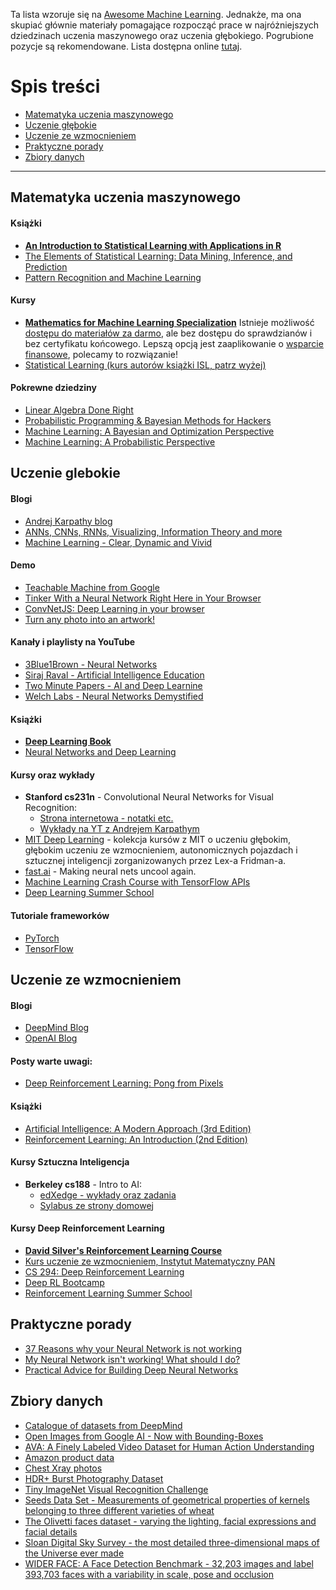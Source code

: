 Ta lista wzoruje się na [Awesome Machine Learning](https://github.com/josephmisiti/awesome-machine-learning). Jednakże, ma ona skupiać głównie materiały pomagające rozpocząć prace w najróżniejszych dziedzinach uczenia maszynowego oraz uczenia głębokiego. Pogrubione pozycje są rekomendowane. Lista dostępna online [tutaj](http://gradient.eti.pg.gda.pl/baza-wiedzy/).

# Spis treści
- [Matematyka uczenia maszynowego](#matematyka-uczenia-maszynowego)
- [Uczenie głębokie](#uczenie-glebokie)
- [Uczenie ze wzmocnieniem](#uczenie-ze-wzmocnieniem)
- [Praktyczne porady](#praktyczne-porady)
- [Zbiory danych](#zbiory-danych)

---

## Matematyka uczenia maszynowego

#### Książki
- **[An Introduction to Statistical Learning with Applications in R](https://www-bcf.usc.edu/~gareth/ISL/)**
- [The Elements of Statistical Learning: Data Mining, Inference, and Prediction](https://web.stanford.edu/~hastie/ElemStatLearn/)
- [Pattern Recognition and Machine Learning](http://users.isr.ist.utl.pt/~wurmd/Livros/school/Bishop%20-%20Pattern%20Recognition%20And%20Machine%20Learning%20-%20Springer%20%202006.pdf)

#### Kursy
- **[Mathematics for Machine Learning Specialization](https://www.coursera.org/specializations/mathematics-machine-learning)**
  Istnieje możliwość [dostępu do materiałów za darmo](https://learner.coursera.help/hc/en-us/articles/209818613-Enrollment-options), ale bez dostępu do sprawdzianów i bez certyfikatu końcowego. Lepszą opcją jest zaaplikowanie o [wsparcie finansowe](https://learner.coursera.help/hc/en-us/articles/209819033-Apply-for-Financial-Aid), polecamy to rozwiązanie!
- [Statistical Learning (kurs autorów książki ISL, patrz wyżej)](https://lagunita.stanford.edu/courses/HumanitiesSciences/StatLearning/Winter2016/about)

#### Pokrewne dziedziny
- [Linear Algebra Done Right](https://p.fuwafuwa.moe/fsefcd.pdf)
- [Probabilistic Programming & Bayesian Methods for Hackers](https://camdavidsonpilon.github.io/Probabilistic-Programming-and-Bayesian-Methods-for-Hackers/)
- [Machine Learning: A Bayesian and Optimization Perspective](google.com)
- [Machine Learning: A Probabilistic Perspective](google.com)

## Uczenie glebokie

#### Blogi
- [Andrej Karpathy blog](http://karpathy.github.io/)
- [ANNs, CNNs, RNNs, Visualizing, Information Theory and more](http://colah.github.io/)
- [Machine Learning - Clear, Dynamic and Vivid](https://distill.pub/)

#### Demo
- [Teachable Machine from Google](https://teachablemachine.withgoogle.com/)
- [Tinker With a Neural Network Right Here in Your Browser](http://playground.tensorflow.org/#activation=tanh&batchSize=10&dataset=circle&regDataset=reg-plane&learningRate=0.03&regularizationRate=0&noise=0&networkShape=4,2&seed=0.79386&showTestData=false&discretize=false&percTrainData=50&x=true&y=true&xTimesY=false&xSquared=false&ySquared=false&cosX=false&sinX=false&cosY=false&sinY=false&collectStats=false&problem=classification&initZero=false&hideText=false)
- [ConvNetJS: Deep Learning in your browser](https://cs.stanford.edu/people/karpathy/convnetjs/)
- [Turn any photo into an artwork!](https://deepart.io/)

#### Kanały i playlisty na YouTube
- [3Blue1Brown - Neural Networks](https://www.youtube.com/playlist?list=PLZHQObOWTQDNU6R1_67000Dx_ZCJB-3pi)
- [Siraj Raval - Artificial Intelligence Education](https://www.youtube.com/channel/UCWN3xxRkmTPmbKwht9FuE5A)
- [Two Minute Papers - AI and Deep Learnine](https://www.youtube.com/playlist?list=PLujxSBD-JXglGL3ERdDOhthD3jTlfudC2)
- [Welch Labs - Neural Networks Demystified](https://www.youtube.com/playlist?list=PLiaHhY2iBX9hdHaRr6b7XevZtgZRa1PoU)

#### Książki
- **[Deep Learning Book](https://www.deeplearningbook.org)**
- [Neural Networks and Deep Learning](http://neuralnetworksanddeeplearning.com/)

#### Kursy oraz wykłady
- **Stanford cs231n** - Convolutional Neural Networks for Visual Recognition:
  - [Strona internetowa - notatki etc.](http://cs231n.github.io/)
  - [Wykłady na YT z Andrejem Karpathym](https://www.youtube.com/playlist?list=PLkt2uSq6rBVctENoVBg1TpCC7OQi31AlC)
- [MIT Deep Learning](https://deeplearning.mit.edu) - kolekcja kursów z MIT o uczeniu głębokim, głębokim uczeniu ze wzmocnieniem, autonomicznych pojazdach i sztucznej inteligencji zorganizowanych przez Lex-a Fridman-a.
- [fast.ai](https://www.fast.ai) - Making neural nets uncool again.
- [Machine Learning Crash Course with TensorFlow APIs](https://developers.google.com/machine-learning/crash-course/)
- [Deep Learning Summer School](http://videolectures.net/deeplearning2017_montreal/)

#### Tutoriale frameworków
- [PyTorch](http://pytorch.org/tutorials/)
- [TensorFlow](https://www.tensorflow.org/tutorials/)

## Uczenie ze wzmocnieniem

#### Blogi
- [DeepMind Blog](https://deepmind.com/blog/)
- [OpenAI Blog](https://blog.openai.com/)

#### Posty warte uwagi:
- [Deep Reinforcement Learning: Pong from Pixels](http://karpathy.github.io/2016/05/31/rl/)

#### Książki
- [Artificial Intelligence: A Modern Approach (3rd Edition)](https://dcs.abu.edu.ng/staff/abdulrahim-abdulrazaq/courses/cosc208/Artificial%20Intelligence%20A%20Modern%20Approach%20(3rd%20Edition).pdf)
- [Reinforcement Learning: An Introduction (2nd Edition)](https://drive.google.com/file/d/1opPSz5AZ_kVa1uWOdOiveNiBFiEOHjkG/view?usp=sharing)

#### Kursy Sztuczna Inteligencja
- **Berkeley cs188** - Intro to AI:
  - [edXedge - wykłady oraz zadania](https://edge.edx.org/courses/course-v1:Berkeley+CS188+SP17/course/)
  - [Sylabus ze strony domowej](http://ai.berkeley.edu/course_schedule.html)

#### Kursy Deep Reinforcement Learning
- **[David Silver's Reinforcement Learning Course](https://www.davidsilver.uk/teaching/)**
- [Kurs uczenie ze wzmocnieniem, Instytut Matematyczny PAN](https://sites.google.com/view/uczeniezewzmocnieniem/home)
- [CS 294: Deep Reinforcement Learning](http://rll.berkeley.edu/deeprlcourse/)
- [Deep RL Bootcamp](https://sites.google.com/view/deep-rl-bootcamp/home)
- [Reinforcement Learning Summer School](http://videolectures.net/deeplearning2017_montreal/)

## Praktyczne porady
- [37 Reasons why your Neural Network is not working](https://blog.slavv.com/37-reasons-why-your-neural-network-is-not-working-4020854bd607)
- [My Neural Network isn't working! What should I do?](http://theorangeduck.com/page/neural-network-not-working)
- [Practical Advice for Building Deep Neural Networks](https://pcc.cs.byu.edu/2017/10/02/practical-advice-for-building-deep-neural-networks/)

## Zbiory danych
- [Catalogue of datasets from DeepMind](https://deepmind.com/research?filters=%7B%22collection%22:%5B%22OpenSource%22%5D,%22tags%22:%5B%22Datasets%22%5D%7D)
- [Open Images from Google AI - Now with Bounding-Boxes](https://ai.googleblog.com/2017/07/an-update-to-open-images-now-with.html)
- [AVA: A Finely Labeled Video Dataset for Human Action Understanding](https://ai.googleblog.com/2017/10/announcing-ava-finely-labeled-video.html)
- [Amazon product data](http://jmcauley.ucsd.edu/data/amazon/)
- [Chest Xray photos](https://nihcc.app.box.com/v/ChestXray-NIHCC)
- [HDR+ Burst Photography Dataset](https://ai.googleblog.com/2018/02/introducing-hdr-burst-photography.html)
- [Tiny ImageNet Visual Recognition Challenge](https://tiny-imagenet.herokuapp.com)
- [Seeds Data Set - Measurements of geometrical properties of kernels belonging to three different varieties of wheat](https://archive.ics.uci.edu/ml/datasets/seeds)
- [The Olivetti faces dataset - varying the lighting, facial expressions and facial details](https://scikit-learn.org/0.19/datasets/olivetti_faces.html)
- [Sloan Digital Sky Survey - the most detailed three-dimensional maps of the Universe ever made](https://www.sdss.org)
- [WIDER FACE: A Face Detection Benchmark - 32,203 images and label 393,703 faces with a variability in scale, pose and occlusion](http://shuoyang1213.me/WIDERFACE/index.html)
